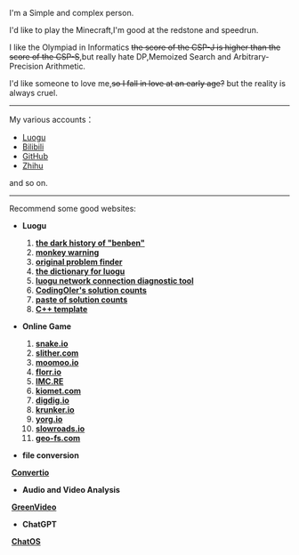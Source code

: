 I'm a Simple and complex person.

I'd like to play the Minecraft,I'm good at the redstone and speedrun.

I like the Olympiad in Informatics ~~the score of the CSP-J is higher than the score of the CSP-S~~,but really hate DP,Memoized Search and Arbitrary-Precision Arithmetic.

I'd like someone to love me,~~so I fall in love at an early age?~~ but the reality is always cruel.

***

My various accounts：

* [Luogu](https://www.luogu.com.cn/user/967959)
* [Bilibili](https://space.bilibili.com/3493085480749654)
* [GitHub](https://github.com/TH911)
* [Zhihu](https://www.zhihu.com/people/45-46-14-76)

and so on.

***

Recommend some good websites:

* **Luogu**
  1. [**the dark history of "benben"**](https://benben.sbs/)
  2. [**monkey warning**](https://www.luogu.com.cn/paste/f8ynbb9e)
  3. [**original problem finder**](http://www.yuantiji.ac/zh/)
  4. [**the dictionary for luogu**](https://www.luogu.com/article/jj9chw4i)
  5. [**luogu network connection diagnostic tool**](https://diag.luogu.org)
  6. [**CodingOIer's solution counts**](https://luogu.codingoier.com/solution)
  7. [**paste of solution counts**](https://www.luogu.com/paste/hyuv8g6y)
  8. [**C++ template**](https://www.luogu.com.cn/paste/mnucil6s)
* **Online Game**
  1. [**snake.io**](https://snake.io/)
  2. [**slither.com**](http://slither.com/io)
  3. [**moomoo.io**](https://moomoo.io/)
  4. [**florr.io**](https://florr.io)
  5. [**IMC.RE**](https://imc.re/project/play/webmc)
  6. [**kiomet.com**](https://kiomet.com/)
  7. [**digdig.io**](https://digdig.io/)
  8. [**krunker.io**](https://krunker.io)
  9. [**yorg.io**](https://yorg.io)
  10. [**slowroads.io**](https://slowroads.io/)
  11. [**geo-fs.com**](https://www.geo-fs.com/)

* **file conversion**

​	[**Convertio**](https://convertio.co/zh)

* **Audio and Video Analysis**

​	[**GreenVideo**](https://greenvideo.cc/)

* **ChatGPT**

​	[**ChatOS**](https://cat.chatavx.com)
